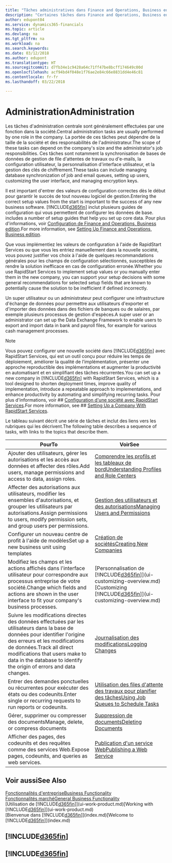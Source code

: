 ```yaml
---
title: "Tâches administratives dans Finance and Operations, Business edition | Microsoft Docs"
description: "Certaines tâches dans Finance and Operations, Business edition requièrent une administration centrale et une configuration. Découvrez quelles sont ces tâches et ce que vous devez faire."
author: edupont04
ms.service: dynamics365-financials
ms.topic: article
ms.devlang: na
ms.tgt_pltfrm: na
ms.workload: na
ms.search.keywords: 
ms.date: 03/12/2018
ms.author: edupont
ms.translationtype: HT
ms.sourcegitcommit: d7fb34e1c9428a64c71ff47be8bcff174649c00d
ms.openlocfilehash: acf94bd4f048e1f76ae2e84c66e8831dd4e46c81
ms.contentlocale: fr-fr
ms.lasthandoff: 03/22/2018

---
```

# <a name="administration"></a><span data-ttu-id="d2574-104">Administration</span><span class="sxs-lookup"><span data-stu-id="d2574-104">Administration</span></span>
<span data-ttu-id="d2574-105">Les tâches d'administration centrale sont généralement effectuées par une fonction dans la société.</span><span class="sxs-lookup"><span data-stu-id="d2574-105">Central administration tasks are usually performed by one role in the company.</span></span> <span data-ttu-id="d2574-106">La portée de ces tâches peut dépendre de la taille de la société et des responsabilités de l'administrateur.</span><span class="sxs-lookup"><span data-stu-id="d2574-106">The scope of these tasks can depend on the company's size and the administrator's job responsibilities.</span></span> <span data-ttu-id="d2574-107">Ces tâches sont notamment la synchronisation de bases de données de gestion de file d'attentes de travaux ou d'e-mails, la configuration utilisateur, la personnalisation d'interface utilisateur, et la gestion des clés de chiffrement.</span><span class="sxs-lookup"><span data-stu-id="d2574-107">These tasks can include managing database synchronization of job and email queues, setting up users, customizing the user interface, and managing encryption keys.</span></span>  

<span data-ttu-id="d2574-108">Il est important d'entrer des valeurs de configuration correctes dès le début pour garantir le succès de tout nouveau logiciel de gestion.</span><span class="sxs-lookup"><span data-stu-id="d2574-108">Entering the correct setup values from the start is important to the success of any new business software.</span></span> [!INCLUDE[d365fin](includes/d365fin_md.md)]<span data-ttu-id="d2574-109"> inclut plusieurs guides de configuration qui vous permettent de configurer les données de base.</span><span class="sxs-lookup"><span data-stu-id="d2574-109"> includes a number of setup guides that help you set up core data.</span></span> <span data-ttu-id="d2574-110">Pour plus d'informations, voir [Configuration de Finance and Operations, Business edition](setup.md).</span><span class="sxs-lookup"><span data-stu-id="d2574-110">For more information, see [Setting Up Finance and Operations, Business edition](setup.md).</span></span>

<span data-ttu-id="d2574-111">Que vous implémentiez les valeurs de configuration à l'aide de RapidStart Services ou que vous les entriez manuellement dans la nouvelle société, vous pouvez justifier vos choix à l'aide de quelques recommandations générales pour les champs de configuration sélectionnés, susceptibles de rendre la solution inefficace en cas de configuration erronée.</span><span class="sxs-lookup"><span data-stu-id="d2574-111">Whether you use RapidStart Services to implement setup values or you manually enter them in the new company, you can support your setup decisions with some general recommendations for selected setup fields that are known to potentially cause the solution to be inefficient if defined incorrectly.</span></span>  

<span data-ttu-id="d2574-112">Un super utilisateur ou un administrateur peut configurer une infrastructure d'échange de données pour permettre aux utilisateurs d'exporter et d'importer des données dans des fichiers de banques ou de salaires, par exemple plusieurs processus de gestion d'espèces.</span><span class="sxs-lookup"><span data-stu-id="d2574-112">A super user or an administrator can set up the Data Exchange Framework to enable users to export and import data in bank and payroll files, for example for various cash management processes.</span></span>

> [!NOTE]
> <span data-ttu-id="d2574-113">Vous pouvez configurer une nouvelle société dans [!INCLUDE[d365fin](includes/d365fin_md.md)] avec RapidStart Services, qui est un outil conçu pour réduire les temps de déploiement, améliorer la qualité de l’implémentation, présenter une approche reproductible des implémentations et augmenter la productivité en automatisant et en simplifiant des tâches récurrentes.</span><span class="sxs-lookup"><span data-stu-id="d2574-113">You can set up a new company in [!INCLUDE[d365fin](includes/d365fin_md.md)] with RapidStart Services, which is a tool designed to shorten deployment times, improve quality of implementation, introduce a repeatable approach to implementations, and enhance productivity by automating and simplifying recurring tasks.</span></span> <span data-ttu-id="d2574-114">Pour plus d'informations, voir ## [Configuration d'une société avec RapidStart Services](admin-set-up-a-company-with-rapidstart.md).</span><span class="sxs-lookup"><span data-stu-id="d2574-114">For more information, see ## [Setting Up a Company With RapidStart Services](admin-set-up-a-company-with-rapidstart.md).</span></span>

<span data-ttu-id="d2574-115">Le tableau suivant décrit une série de tâches et inclut des liens vers les rubriques qui les décrivent.</span><span class="sxs-lookup"><span data-stu-id="d2574-115">The following table describes a sequence of tasks, with links to the topics that describe them.</span></span>   

|<span data-ttu-id="d2574-116">**Pour**</span><span class="sxs-lookup"><span data-stu-id="d2574-116">**To**</span></span>|<span data-ttu-id="d2574-117">**Voir**</span><span class="sxs-lookup"><span data-stu-id="d2574-117">**See**</span></span>|  
|------------|-------------|  
|<span data-ttu-id="d2574-118">Ajouter des utilisateurs, gérer les autorisations et les accès aux données et affecter des rôles.</span><span class="sxs-lookup"><span data-stu-id="d2574-118">Add users, manage permissions and access to data, assign roles.</span></span>|[<span data-ttu-id="d2574-119">Comprendre les profils et les tableaux de bord</span><span class="sxs-lookup"><span data-stu-id="d2574-119">Understanding Profiles and Role Centers</span></span>](admin-users-profiles-roles.md)|  
|<span data-ttu-id="d2574-120">Affecter des autorisations aux utilisateurs, modifier les ensembles d'autorisations, et grouper les utilisateurs par autorisations.</span><span class="sxs-lookup"><span data-stu-id="d2574-120">Assign permissions to users, modify permission sets, and group users per permissions.</span></span>|[<span data-ttu-id="d2574-121">Gestion des utilisateurs et des autorisations</span><span class="sxs-lookup"><span data-stu-id="d2574-121">Managing Users and Permissions</span></span>](ui-how-users-permissions.md)|
|<span data-ttu-id="d2574-122">Configurer un nouveau centre de profit à l'aide de modèles</span><span class="sxs-lookup"><span data-stu-id="d2574-122">Set up a new business unit using templates</span></span>|[<span data-ttu-id="d2574-123">Création de sociétés</span><span class="sxs-lookup"><span data-stu-id="d2574-123">Creating New Companies</span></span>](about-new-company.md)|
| <span data-ttu-id="d2574-124">Modifiez les champs et les actions affichés dans l'interface utilisateur pour correspondre aux processus entreprise de votre société.</span><span class="sxs-lookup"><span data-stu-id="d2574-124">Change which fields and actions are shown in the user interface to fit your company's business processes.</span></span> |<span data-ttu-id="d2574-125">[Personnalisation de [!INCLUDE[d365fin](includes/d365fin_md.md)]](ui-customizing-overview.md)</span><span class="sxs-lookup"><span data-stu-id="d2574-125">[Customizing [!INCLUDE[d365fin](includes/d365fin_md.md)]](ui-customizing-overview.md)</span></span> |
|<span data-ttu-id="d2574-126">Suivre les modifications directes des données effectuées par les utilisateurs dans la base de données pour identifier l'origine des erreurs et les modifications de données.</span><span class="sxs-lookup"><span data-stu-id="d2574-126">Track all direct modifications that users make to data in the database to identify the origin of errors and data changes.</span></span>|[<span data-ttu-id="d2574-127">Journalisation des modifications</span><span class="sxs-lookup"><span data-stu-id="d2574-127">Logging Changes</span></span>](across-log-changes.md)|  
|<span data-ttu-id="d2574-128">Entrer des demandes ponctuelles ou récurrentes pour exécuter des états ou des codeunits.</span><span class="sxs-lookup"><span data-stu-id="d2574-128">Enter single or recurring requests to run reports or codeunits.</span></span>|[<span data-ttu-id="d2574-129">Utilisation des files d'attente des travaux pour planifier des tâches</span><span class="sxs-lookup"><span data-stu-id="d2574-129">Using Job Queues to Schedule Tasks</span></span>](admin-job-queues-schedule-tasks.md)|  
|<span data-ttu-id="d2574-130">Gérer, supprimer ou compresser des documents</span><span class="sxs-lookup"><span data-stu-id="d2574-130">Manage, delete, or compress documents</span></span>|[<span data-ttu-id="d2574-131">Suppression de documents</span><span class="sxs-lookup"><span data-stu-id="d2574-131">Deleting Documents</span></span>](admin-manage-documents.md)|  
|<span data-ttu-id="d2574-132">Afficher des pages, des codeunits et des requêtes comme des services Web.</span><span class="sxs-lookup"><span data-stu-id="d2574-132">Expose pages, codeunits, and queries as web services.</span></span>|[<span data-ttu-id="d2574-133">Publication d'un service Web</span><span class="sxs-lookup"><span data-stu-id="d2574-133">Publishing a Web Service</span></span>](across-how-publish-web-service.md)|

## <a name="see-also"></a><span data-ttu-id="d2574-134">Voir aussi</span><span class="sxs-lookup"><span data-stu-id="d2574-134">See Also</span></span>
[<span data-ttu-id="d2574-135">Fonctionnalités d'entreprise</span><span class="sxs-lookup"><span data-stu-id="d2574-135">Business Functionality</span></span>](madeira-business-functionality.md)  
[<span data-ttu-id="d2574-136">Fonctionnalités marché</span><span class="sxs-lookup"><span data-stu-id="d2574-136">General Business Functionality</span></span>](ui-across-business-areas.md)  
<span data-ttu-id="d2574-137">[Utilisation de [!INCLUDE[d365fin](includes/d365fin_md.md)]](ui-work-product.md)</span><span class="sxs-lookup"><span data-stu-id="d2574-137">[Working with [!INCLUDE[d365fin](includes/d365fin_md.md)]](ui-work-product.md)</span></span>  
<span data-ttu-id="d2574-138">[Bienvenue dans [!INCLUDE[d365fin](includes/d365fin_md.md)]](index.md)</span><span class="sxs-lookup"><span data-stu-id="d2574-138">[Welcome to [!INCLUDE[d365fin](includes/d365fin_md.md)]](index.md)</span></span>  

## [!INCLUDE[d365fin](includes/free_trial_md.md)]  
## [!INCLUDE[d365fin](includes/training_link_md.md)]

